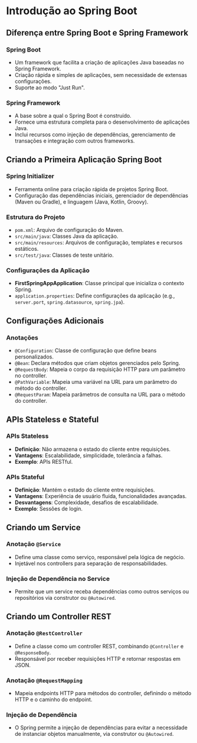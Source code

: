 # Introdução ao Spring Boot

## Diferença entre Spring Boot e Spring Framework

### Spring Boot
- Um framework que facilita a criação de aplicações Java baseadas no Spring Framework.
- Criação rápida e simples de aplicações, sem necessidade de extensas configurações.
- Suporte ao modo "Just Run".

### Spring Framework
- A base sobre a qual o Spring Boot é construído.
- Fornece uma estrutura completa para o desenvolvimento de aplicações Java.
- Inclui recursos como injeção de dependências, gerenciamento de transações e integração com outros frameworks.

## Criando a Primeira Aplicação Spring Boot

### Spring Initializer
- Ferramenta online para criação rápida de projetos Spring Boot.
- Configuração das dependências iniciais, gerenciador de dependências (Maven ou Gradle), e linguagem (Java, Kotlin, Groovy).

### Estrutura do Projeto
- `pom.xml`: Arquivo de configuração do Maven.
- `src/main/java`: Classes Java da aplicação.
- `src/main/resources`: Arquivos de configuração, templates e recursos estáticos.
- `src/test/java`: Classes de teste unitário.

### Configurações da Aplicação
- **FirstSpringAppApplication**: Classe principal que inicializa o contexto Spring.
- `application.properties`: Define configurações da aplicação (e.g., `server.port`, `spring.datasource`, `spring.jpa`).

## Configurações Adicionais

### Anotações
- `@Configuration`: Classe de configuração que define beans personalizados.
- `@Bean`: Declara métodos que criam objetos gerenciados pelo Spring.
- `@RequestBody`: Mapeia o corpo da requisição HTTP para um parâmetro no controller.
- `@PathVariable`: Mapeia uma variável na URL para um parâmetro do método do controller.
- `@RequestParam`: Mapeia parâmetros de consulta na URL para o método do controller.

## APIs Stateless e Stateful

### APIs Stateless
- **Definição**: Não armazena o estado do cliente entre requisições.
- **Vantagens**: Escalabilidade, simplicidade, tolerância a falhas.
- **Exemplo**: APIs RESTful.

### APIs Stateful
- **Definição**: Mantém o estado do cliente entre requisições.
- **Vantagens**: Experiência de usuário fluida, funcionalidades avançadas.
- **Desvantagens**: Complexidade, desafios de escalabilidade.
- **Exemplo**: Sessões de login.

## Criando um Service

### Anotação `@Service`
- Define uma classe como serviço, responsável pela lógica de negócio.
- Injetável nos controllers para separação de responsabilidades.

### Injeção de Dependência no Service
- Permite que um service receba dependências como outros serviços ou repositórios via construtor ou `@Autowired`.

## Criando um Controller REST

### Anotação `@RestController`
- Define a classe como um controller REST, combinando `@Controller` e `@ResponseBody`.
- Responsável por receber requisições HTTP e retornar respostas em JSON.

### Anotação `@RequestMapping`
- Mapeia endpoints HTTP para métodos do controller, definindo o método HTTP e o caminho do endpoint.

### Injeção de Dependência
- O Spring permite a injeção de dependências para evitar a necessidade de instanciar objetos manualmente, via construtor ou `@Autowired`.
```
